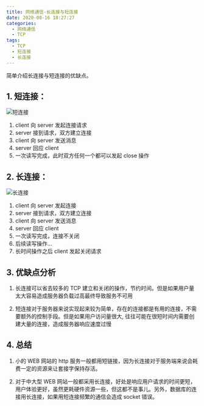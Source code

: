 ```yaml
---
title: 网络通信-长连接与短连接
date: 2020-08-16 18:27:27
categories:
  - 网络通信
  - TCP
tags:
  - TCP
  - 短连接
  - 长连接
---
```


简单介绍长连接与短连接的优缺点。

## 1. 短连接：

![短连接](https://gitee.com/bookandmusic/imgs/raw/master/uPic/2020/08/短连接.png)  

1. client 向 server 发起连接请求  
2. server 接到请求，双方建立连接  
3. client 向 server 发送消息  
4. server 回应 client  
5. 一次读写完成，此时双方任何一个都可以发起 close 操作

## 2. 长连接：

![长连接](https://gitee.com/bookandmusic/imgs/raw/master/uPic/2020/08/长连接.png)  

1. client 向 server 发起连接  
2. server 接到请求，双方建立连接  
3. client 向 server 发送消息  
4. server 回应 client  
5. 一次读写完成，连接不关闭  
6. 后续读写操作…  
7. 长时间操作之后 client 发起关闭请求

## 3. 优缺点分析

1.  长连接可以省去较多的 TCP 建立和关闭的操作，节约时间。但是如果用户量太大容易造成服务器负载过高最终导致服务不可用

2.  短连接对于服务器来说实现起来较为简单，存在的连接都是有用的连接，不需要额外的控制手段。但是如果用户访问量很大, 往往可能在很短时间内需要创建大量的连接，造成服务器响应速度过慢

## 4. 总结

1.  小的 WEB 网站的 http 服务一般都用短链接，因为长连接对于服务端来说会耗费一定的资源来让套接字保持存活。

2. 对于中大型 WEB 网站一般都采用长连接，好处是响应用户请求的时间更短，用户体验更好，虽然更耗硬件资源一些，但这都不是事儿。另外，数据库的连接用长连接，如果用短连接频繁的通信会造成 socket 错误。